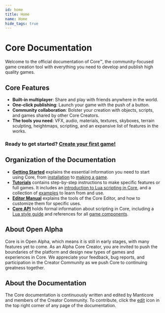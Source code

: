 ```yaml
---
id: home
title: Home
name: Home
hide_tags: true
---
```


# Core Documentation

Welcome to the official documentation of Core&trade;, the community-focused game creation tool with everything you need to develop and publish high quality games.

## Core Features

- **Built-in multiplayer**: Share and play with friends anywhere in the world.
- **One-click publishing**: Launch your game with the push of a button.
- **Community collaboration**: Bolster your creation with objects, scripts, and games shared by other Core Creators.
- **The tools you need**: VFX, audio, materials, textures, skyboxes, terrain sculpting, heightmaps, scripting, and an expansive list of features in the works.

### Ready to get started? [Create your first game!](my_first_multiplayer_game.md)

## Organization of the Documentation

- [**Getting Started**](editor_intro.md) explains the essential information  you need to start using Core, from [installation](installing_core.md) to [making a game](my_first_multiplayer_game.md).
- [**Tutorials**](tutorials/overview.md) contains step-by-step instructions to make specific features or full games. It includes an [introduction to Lua scripting in Core](lua_basics_lightbulb.md), and a collection of [examples](examples.md) to learn from and use.
- [**Editor Manual**](editor_intro.md) explains the tools of the Core Editor, and how to customize them for specific uses.
- [**Core API**](core_api.md) holds formal information about scripting in Core, including a [Lua style guide](lua_style_guide.md) and references for all [game components](components.md).

## About Open Alpha

Core is in Open Alpha, which means it is still in early stages, with many features yet to come. As an Alpha Core Creator, you are invited to push the boundaries of the platform and design new types of games and experiences in Core. We appreciate your feedback, bug reports, and participation in the Creator Community as we push Core to continuing greatness together.

## About the Documentation

The Core documentation is continuously written and edited by Manticore and members of the Creator Community. To contribute, click the <a href="#" title="Edit this page" class="md-icon">edit</a> icon in the top right corner of any page of the documentation.
